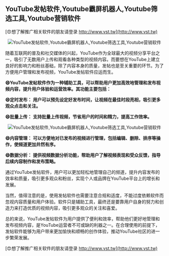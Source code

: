 ## **YouTube发帖软件,Youtube霸屏机器人,Youtube筛选工具,Youtube营销软件**

[😍想了解推广相关软件的朋友请登录 http://www.vst.tw](http://www.vst.tw)

 <center><img src="https://vst.tw/MP4/tuiguang/png/4.png" alt="YouTube发帖软件,Youtube霸屏机器人,Youtube筛选工具,Youtube营销软件"></center>

随着互联网的普及和社交媒体的兴起，YouTube作为全球最大的视频分享平台之一，吸引了无数用户上传和观看各种类型的视频内容。而要想在YouTube上建立良好的影响力和粉丝基础，除了内容本身的质量，发帖也是至关重要的环节。为了方便用户管理和发布视频，YouTube发帖软件应运而生。

**😄YouTube发帖软件作为一种辅助工具，可以帮助用户更加高效地管理和发布视频内容，提升用户体验和运营效率。其功能主要包括：**

**😄定时发布： 用户可以预先设定好发布时间，让视频在最佳时段亮相，吸引更多观众点击和关注。**

**😄批量上传： 支持批量上传视频，节省用户的时间和精力，提高工作效率。**

 <center><img src="https://vst.tw/MP4/tuiguang/png/0.png" alt="YouTube发帖软件,Youtube霸屏机器人,Youtube筛选工具,Youtube营销软件"></center>

**😄内容管理： 可以方便地对已发布的视频进行管理，包括编辑、删除、排序等操作，使频道更加井然有序。**

**😄数据分析： 提供视频数据分析功能，帮助用户了解视频表现和受众反馈，指导后续内容制作和发布策略。**

通过YouTube发帖软件，用户可以更加轻松地管理自己的频道，提升内容发布的效率和质量，吸引更多观众和粉丝，实现个人或品牌在YouTube平台上的增长和发展。

当然，值得注意的是，使用发帖软件也需要注意合规和适度，不能过度依赖软件而忽视内容质量和用户体验。软件只是辅助工具，最终还是要靠用户自身的努力和创造力来打造优质的视频内容，吸引更多观众的关注和喜爱。

总的来说，YouTube发帖软件为用户提供了便利和效率，帮助他们更好地管理和发布视频内容，是YouTube运营者不可或缺的利器之一。在合理使用的前提下，发帖软件能够为用户带来更加愉快和顺畅的创作体验，推动YouTube社区的进一步繁荣发展。

[😍想了解推广相关软件的朋友请登录 http://www.vst.tw](http://www.vst.tw)



